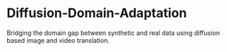 # Diffusion-Domain-Adaptation
Bridging the domain gap between synthetic and real data using diffusion based image and video translation.
